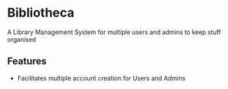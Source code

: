 # Bibliotheca
A Library Management System for multiple users and admins to keep stuff organised

## Features

* Facilitates multiple account creation for Users and Admins

